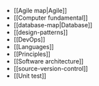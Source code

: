 - [[Agile map|Agile]]
- [[Computer fundamental]]
- [[database-map|Database]]
- [[design-patterns]]
- [[DevOps]]
- [[Languages]]
- [[Principles]]
- [[Software architecture]]
- [[source-version-control]]
- [[Unit test]]
